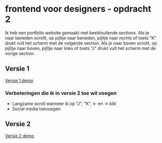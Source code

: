 # frontend voor designers - opdracht 2


Ik heb een portfolio website gemaakt met beeldvullende sections. Als je naar beneden scrollt, op pijltje naar beneden, pijltje naar rechts of toets "K" drukt vult het scherm met de volgende section. Als je naar boven scrollt, op pijltje naar boven, pijltje naar links of toets "J" drukt vult het scherm met de vorige section.


## Versie 1

[Versie 1 demo](https://kazbison.github.io/frontendvoordesigners/opdracht2/v1/)

### Verbeteringen die ik in versie 2 toe wil voegen

* Langzame scroll wanneer ik op "J", "K", <- en -> klik
* Social media toevoegen


## Versie 2

[Versie 2 demo](https://kazbison.github.io/frontendvoordesigners/opdracht2/v2/)
